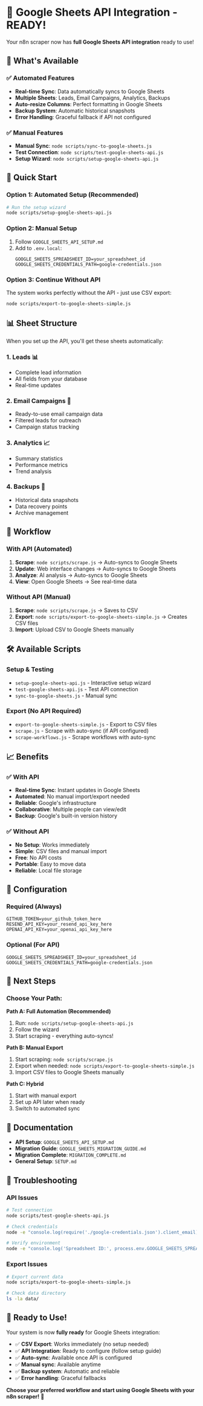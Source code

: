 # 🔗 Google Sheets API Integration - READY!

Your n8n scraper now has **full Google Sheets API integration** ready to use!

## 🎯 What's Available

### ✅ Automated Features
- **Real-time Sync**: Data automatically syncs to Google Sheets
- **Multiple Sheets**: Leads, Email Campaigns, Analytics, Backups
- **Auto-resize Columns**: Perfect formatting in Google Sheets
- **Backup System**: Automatic historical snapshots
- **Error Handling**: Graceful fallback if API not configured

### ✅ Manual Features
- **Manual Sync**: `node scripts/sync-to-google-sheets.js`
- **Test Connection**: `node scripts/test-google-sheets-api.js`
- **Setup Wizard**: `node scripts/setup-google-sheets-api.js`

## 🚀 Quick Start

### Option 1: Automated Setup (Recommended)
```bash
# Run the setup wizard
node scripts/setup-google-sheets-api.js
```

### Option 2: Manual Setup
1. Follow `GOOGLE_SHEETS_API_SETUP.md`
2. Add to `.env.local`:
   ```env
   GOOGLE_SHEETS_SPREADSHEET_ID=your_spreadsheet_id
   GOOGLE_SHEETS_CREDENTIALS_PATH=google-credentials.json
   ```

### Option 3: Continue Without API
The system works perfectly without the API - just use CSV export:
```bash
node scripts/export-to-google-sheets-simple.js
```

## 📊 Sheet Structure

When you set up the API, you'll get these sheets automatically:

### 1. **Leads** 📊
- Complete lead information
- All fields from your database
- Real-time updates

### 2. **Email Campaigns** 📧
- Ready-to-use email campaign data
- Filtered leads for outreach
- Campaign status tracking

### 3. **Analytics** 📈
- Summary statistics
- Performance metrics
- Trend analysis

### 4. **Backups** 💾
- Historical data snapshots
- Data recovery points
- Archive management

## 🔄 Workflow

### With API (Automated)
1. **Scrape**: `node scripts/scrape.js` → Auto-syncs to Google Sheets
2. **Update**: Web interface changes → Auto-syncs to Google Sheets
3. **Analyze**: AI analysis → Auto-syncs to Google Sheets
4. **View**: Open Google Sheets → See real-time data

### Without API (Manual)
1. **Scrape**: `node scripts/scrape.js` → Saves to CSV
2. **Export**: `node scripts/export-to-google-sheets-simple.js` → Creates CSV files
3. **Import**: Upload CSV to Google Sheets manually

## 🛠️ Available Scripts

### Setup & Testing
- `setup-google-sheets-api.js` - Interactive setup wizard
- `test-google-sheets-api.js` - Test API connection
- `sync-to-google-sheets.js` - Manual sync

### Export (No API Required)
- `export-to-google-sheets-simple.js` - Export to CSV files
- `scrape.js` - Scrape with auto-sync (if API configured)
- `scrape-workflows.js` - Scrape workflows with auto-sync

## 📈 Benefits

### ✅ With API
- **Real-time Sync**: Instant updates in Google Sheets
- **Automated**: No manual import/export needed
- **Reliable**: Google's infrastructure
- **Collaborative**: Multiple people can view/edit
- **Backup**: Google's built-in version history

### ✅ Without API
- **No Setup**: Works immediately
- **Simple**: CSV files and manual import
- **Free**: No API costs
- **Portable**: Easy to move data
- **Reliable**: Local file storage

## 🔧 Configuration

### Required (Always)
```env
GITHUB_TOKEN=your_github_token_here
RESEND_API_KEY=your_resend_api_key_here
OPENAI_API_KEY=your_openai_api_key_here
```

### Optional (For API)
```env
GOOGLE_SHEETS_SPREADSHEET_ID=your_spreadsheet_id
GOOGLE_SHEETS_CREDENTIALS_PATH=google-credentials.json
```

## 🎯 Next Steps

### Choose Your Path:

**Path A: Full Automation (Recommended)**
1. Run: `node scripts/setup-google-sheets-api.js`
2. Follow the wizard
3. Start scraping - everything auto-syncs!

**Path B: Manual Export**
1. Start scraping: `node scripts/scrape.js`
2. Export when needed: `node scripts/export-to-google-sheets-simple.js`
3. Import CSV files to Google Sheets manually

**Path C: Hybrid**
1. Start with manual export
2. Set up API later when ready
3. Switch to automated sync

## 📖 Documentation

- **API Setup**: `GOOGLE_SHEETS_API_SETUP.md`
- **Migration Guide**: `GOOGLE_SHEETS_MIGRATION_GUIDE.md`
- **Migration Complete**: `MIGRATION_COMPLETE.md`
- **General Setup**: `SETUP.md`

## 🚨 Troubleshooting

### API Issues
```bash
# Test connection
node scripts/test-google-sheets-api.js

# Check credentials
node -e "console.log(require('./google-credentials.json').client_email)"

# Verify environment
node -e "console.log('Spreadsheet ID:', process.env.GOOGLE_SHEETS_SPREADSHEET_ID)"
```

### Export Issues
```bash
# Export current data
node scripts/export-to-google-sheets-simple.js

# Check data directory
ls -la data/
```

## 🎉 Ready to Use!

Your system is now **fully ready** for Google Sheets integration:

- ✅ **CSV Export**: Works immediately (no setup needed)
- ✅ **API Integration**: Ready to configure (follow setup guide)
- ✅ **Auto-sync**: Available once API is configured
- ✅ **Manual sync**: Available anytime
- ✅ **Backup system**: Automatic and reliable
- ✅ **Error handling**: Graceful fallbacks

**Choose your preferred workflow and start using Google Sheets with your n8n scraper!** 🚀
